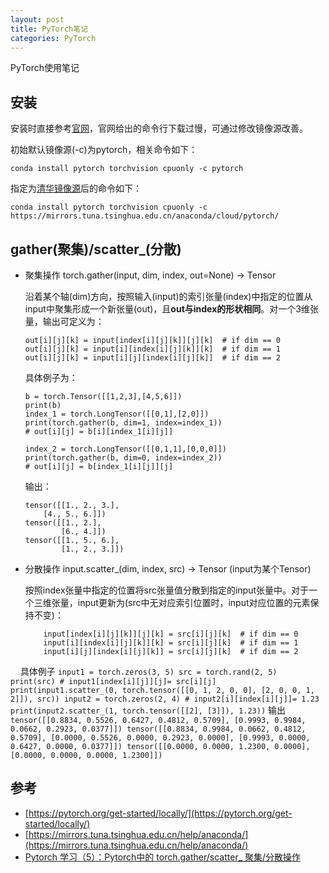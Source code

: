 ```yaml
---
layout: post
title: PyTorch笔记
categories: PyTorch
---
```


PyTorch使用笔记

## 安装
安装时直接参考[官网](https://pytorch.org/get-started/locally/)，官网给出的命令行下载过慢，可通过修改镜像源改善。

初始默认镜像源(-c)为pytorch，相关命令如下：
```
conda install pytorch torchvision cpuonly -c pytorch
```

指定为[清华镜像源](https://mirrors.tuna.tsinghua.edu.cn/help/anaconda/)后的命令如下：
```
conda install pytorch torchvision cpuonly -c https://mirrors.tuna.tsinghua.edu.cn/anaconda/cloud/pytorch/
```


## gather(聚集)/scatter_(分散)
- 聚集操作 torch.gather(input, dim, index, out=None) → Tensor

    沿着某个轴(dim)方向，按照输入(input)的索引张量(index)中指定的位置从input中聚集形成一个新张量(out)，且**out与index的形状相同**。对一个3维张量，输出可定义为：
    ```
    out[i][j][k] = input[index[i][j][k]][j][k]  # if dim == 0
    out[i][j][k] = input[i][index[i][j][k]][k]  # if dim == 1
    out[i][j][k] = input[i][j][index[i][j][k]]  # if dim == 2 
    ```
    具体例子为：
    ```
    b = torch.Tensor([[1,2,3],[4,5,6]])
    print(b) 
    index_1 = torch.LongTensor([[0,1],[2,0]])
    print(torch.gather(b, dim=1, index=index_1))
    # out[i][j] = b[i][index_1[i][j]]
    
    index_2 = torch.LongTensor([[0,1,1],[0,0,0]])
    print(torch.gather(b, dim=0, index=index_2)) 
    # out[i][j] = b[index_1[i][j]][j]
    ```
    输出：
    ```
    tensor([[1., 2., 3.],
        [4., 5., 6.]])
    tensor([[1., 2.],
            [6., 4.]])
    tensor([[1., 5., 6.],
            [1., 2., 3.]])
    ```

- 分散操作 input.scatter_(dim, index, src) → Tensor (input为某个Tensor)
    
    按照index张量中指定的位置将src张量值分散到指定的input张量中。对于一个三维张量，input更新为(src中无对应索引位置时，input对应位置的元素保持不变)：
    ```
        input[index[i][j][k]][j][k] = src[i][j][k]  # if dim == 0
        input[i][index[i][j][k]][k] = src[i][j][k]  # if dim == 1
        input[i][j][index[i][j][k]] = src[i][j][k]  # if dim == 2
    ```
    具体例子
    ```
    input1 = torch.zeros(3, 5)
    src = torch.rand(2, 5)
    print(src)
    # input1[index[i][j]][j]= src[i][j]
    print(input1.scatter_(0, torch.tensor([[0, 1, 2, 0, 0], [2, 0, 0, 1, 2]]), src))
    input2 = torch.zeros(2, 4)
    # input2[i][index[i][j]]= 1.23
    print(input2.scatter_(1, torch.tensor([[2], [3]]), 1.23))
    ```
    输出
    ```
    tensor([[0.8834, 0.5526, 0.6427, 0.4812, 0.5709],
        [0.9993, 0.9984, 0.0662, 0.2923, 0.0377]])
    tensor([[0.8834, 0.9984, 0.0662, 0.4812, 0.5709],
            [0.0000, 0.5526, 0.0000, 0.2923, 0.0000],
            [0.9993, 0.0000, 0.6427, 0.0000, 0.0377]])
    tensor([[0.0000, 0.0000, 1.2300, 0.0000],
            [0.0000, 0.0000, 0.0000, 1.2300]])
    ```
    
 


## 参考
- [https://pytorch.org/get-started/locally/](https://pytorch.org/get-started/locally/)
- [https://mirrors.tuna.tsinghua.edu.cn/help/anaconda/](https://mirrors.tuna.tsinghua.edu.cn/help/anaconda/)
- [Pytorch 学习（5）：Pytorch中的 torch.gather/scatter_ 聚集/分散操作](https://blog.csdn.net/duan_zhihua/article/details/82556676)
